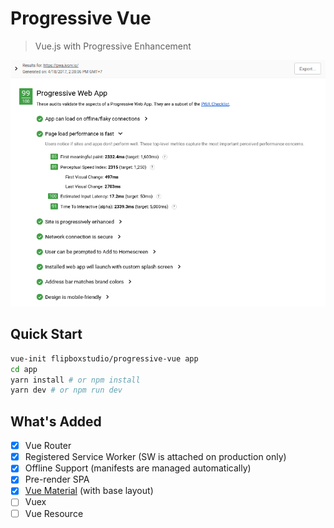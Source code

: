 # Progressive Vue

> Vue.js with Progressive Enhancement

![Lighthouse Score](https://github.com/flipboxstudio/progressive-vue/blob/master/screenshots/result.png?raw=true)

## Quick Start

```sh
vue-init flipboxstudio/progressive-vue app
cd app
yarn install # or npm install
yarn dev # or npm run dev
```

## What's Added

- [x] Vue Router
- [x] Registered Service Worker (SW is attached on production only)
- [x] Offline Support (manifests are managed automatically)
- [x] Pre-render SPA
- [x] [Vue Material](https://github.com/marcosmoura/vue-material) (with base layout)
- [ ] Vuex
- [ ] Vue Resource
